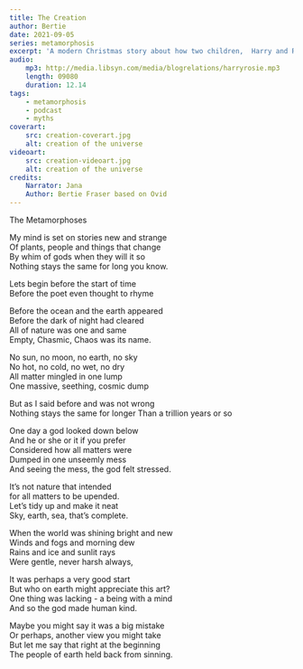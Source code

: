 ```yaml
---
title: The Creation
author: Bertie
date: 2021-09-05
series: metamorphosis
excerpt: 'A modern Christmas story about how two children,  Harry and Rosie tricked Santa'
audio:
    mp3: http://media.libsyn.com/media/blogrelations/harryrosie.mp3
    length: 09080
    duration: 12.14
tags: 
    - metamorphosis
    - podcast
    - myths
coverart:
    src: creation-coverart.jpg
    alt: creation of the universe
videoart: 
    src: creation-videoart.jpg
    alt: creation of the universe
credits:
    Narrator: Jana
    Author: Bertie Fraser based on Ovid
---
```


The Metamorphoses

My mind is set on stories new and strange  
Of plants, people and things that change  
By whim of gods when they will it so  
Nothing stays the same for long you know.  

Lets begin before the start of time  
Before the poet even thought to rhyme

Before the ocean and the earth appeared  
Before the dark of  night had cleared  
All of nature was one and same  
Empty, Chasmic,  Chaos was its name.

No sun, no moon, no earth, no sky  
No hot, no cold, no  wet, no dry  
All matter mingled in one lump  
One massive, seething, cosmic dump  

But as I said before and was not wrong  
Nothing stays the same for longer
Than a trillion years or so  

One day a god looked down below  
And he or she or it if you prefer  
Considered how all matters were  
Dumped in one unseemly mess  
And seeing the mess, the god felt stressed.  
  
It’s not nature that intended  
for all matters to be upended.  
Let’s tidy up and make it neat  
Sky, earth, sea, that’s complete.

When the world was shining bright and new  
Winds and fogs and morning dew  
Rains and ice and  sunlit rays  
Were gentle, never harsh always,

It was perhaps  a very good start  
But who on earth might appreciate this art?  
One thing was lacking - a being with a mind  
And so the god made human kind.

Maybe you might say it was a big mistake  
Or perhaps, another view you might take  
But let me say that right at the beginning  
The people of earth held back from sinning.
